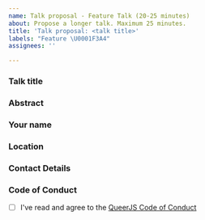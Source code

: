 ```yaml
---
name: Talk proposal - Feature Talk (20-25 minutes)
about: Propose a longer talk. Maximum 25 minutes.
title: 'Talk proposal: <talk title>'
labels: "Feature \U0001F3A4"
assignees: ''

---
```


### Talk title

 ### Abstract 

 <!-- A short description of what the talk will be about. -->

 ### Your name

### Location

<!-- Please mention both where you're based and where you'd like to speak. -->

 ### Contact Details

 <!-- We'll mostly use this issue for communication. But it might help to leave your Twitter, Github or e-mail. Let us know if we should a link to your Twitter account or website on our page. -->

 ### Code of Conduct

 <!-- We expect all of our speakers to uphold our Code of Conduct, so please take a minute to read through it. -->

 - [ ] I've read and agree to the [QueerJS Code of Conduct](https://queerjs.com/code-of-conduct)
